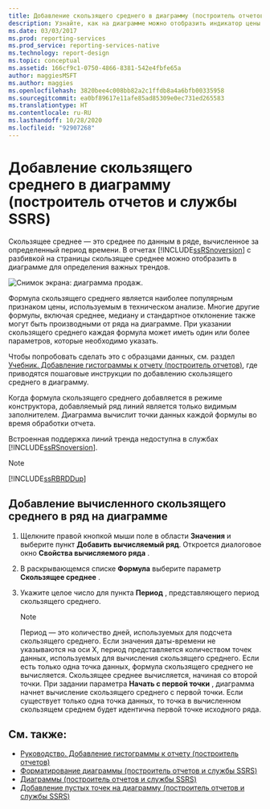 ```yaml
---
title: Добавление скользящего среднего в диаграмму (построитель отчетов) | Документация Майкрософт
description: Узнайте, как на диаграмме можно отобразить индикатор цены формулы скользящего среднего для определения тенденций в построителе отчетов.
ms.date: 03/03/2017
ms.prod: reporting-services
ms.prod_service: reporting-services-native
ms.technology: report-design
ms.topic: conceptual
ms.assetid: 166cf9c1-0750-4866-8381-542e4fbfe65a
author: maggiesMSFT
ms.author: maggies
ms.openlocfilehash: 3820bee4c008bb82a2c1ffdb8a4a6bfb00335958
ms.sourcegitcommit: ea0bf89617e11afe85ad85309e0ec731ed265583
ms.translationtype: HT
ms.contentlocale: ru-RU
ms.lasthandoff: 10/28/2020
ms.locfileid: "92907268"
---
```

# <a name="add-a-moving-average-to-a-chart-report-builder-and-ssrs"></a>Добавление скользящего среднего в диаграмму (построитель отчетов и службы SSRS)
Скользящее среднее — это среднее по данным в ряде, вычисленное за определенный период времени. В отчетах [!INCLUDE[ssRSnoversion](../../includes/ssrsnoversion-md.md)] с разбивкой на страницы скользящее среднее можно отобразить в диаграмме для определения важных трендов.  

![Снимок экрана: диаграмма продаж.](../../reporting-services/media/report-builder-column-chart-tutorial.png)
  
 Формула скользящего среднего является наиболее популярным признаком цены, используемым в техническом анализе. Многие другие формулы, включая среднее, медиану и стандартное отклонение также могут быть производными от ряда на диаграмме. При указании скользящего среднего каждая формула может иметь один или более параметров, которые необходимо указать.  
 
 Чтобы попробовать сделать это с образцами данных, см. раздел [Учебник. Добавление гистограммы к отчету (построитель отчетов)](../tutorial-add-a-column-chart-to-your-report-report-builder.md), где приводятся пошаговые инструкции по добавлению скользящего среднего в диаграмму.
  
 Когда формула скользящего среднего добавляется в режиме конструктора, добавляемый ряд линий является только видимым заполнителем. Диаграмма вычислит точки данных каждой формулы во время обработки отчета.  
  
 Встроенная поддержка линий тренда недоступна в службах [!INCLUDE[ssRSnoversion](../../includes/ssrsnoversion-md.md)].  
  
> [!NOTE]  
>  [!INCLUDE[ssRBRDDup](../../includes/ssrbrddup-md.md)]  
  
## <a name="to-add-a-calculated-moving-average-to-a-series-on-the-chart"></a>Добавление вычисленного скользящего среднего в ряд на диаграмме  
  
1.  Щелкните правой кнопкой мыши поле в области **Значения** и выберите пункт **Добавить вычисляемый ряд**. Откроется диалоговое окно **Свойства вычисляемого ряда** .  
  
2.  В раскрывающемся списке **Формула** выберите параметр **Скользящее среднее** .  
  
3.  Укажите целое число для пункта **Период** , представляющего период скользящего среднего.  
  
    > [!NOTE]  
    >  Период — это количество дней, используемых для подсчета скользящего среднего. Если значения даты-времени не указываются на оси X, период представляется количеством точек данных, используемых для вычисления скользящего среднего. Если есть только одна точка данных, формула скользящего среднего не вычисляется. Скользящее среднее вычисляется, начиная со второй точки. При задании параметра **Начать с первой точки** , диаграмма начнет вычисление скользящего среднего с первой точки. Если существует только одна точка данных, то точка в вычисленном скользящем среднем будет идентична первой точке исходного ряда.  
  
## <a name="see-also"></a>См. также:  
* [Руководство. Добавление гистограммы к отчету (построитель отчетов)](../tutorial-add-a-column-chart-to-your-report-report-builder.md)
*  [Форматирование диаграммы (построитель отчетов и службы SSRS)](../../reporting-services/report-design/formatting-a-chart-report-builder-and-ssrs.md)   
*  [Диаграммы (построитель отчетов и службы SSRS)](../../reporting-services/report-design/charts-report-builder-and-ssrs.md)   
*  [Добавление пустых точек на диаграмму (построитель отчетов и службы SSRS)](../../reporting-services/report-design/add-empty-points-to-a-chart-report-builder-and-ssrs.md)  
  
  
